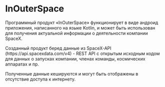 <h1>InOuterSpace</h1>
<p>Программный продукт «InOuterSpace» функционирует в виде андроид приложения, написанного на языке Kotlin, и может быть использован для получения актуальной информации о деятельности компании SpaceX. </p>
<p>Созданный продукт беред данные из SpaceX-API (https://api.spacexdata.com/v4) - REST API с открытым исходным кодом для данных о запусках компании, членах команды, космических аппаратах и пр.</p>
<p>Полученные данные кешируются и могут быть отображены в отсутствие доступа к интернету.</p>
